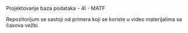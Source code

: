 

Projektovanje baza podataka - 4I - MATF

Repozitorijum se sastoji od primera koji se koriste u video materijalima sa časova vežbi.

